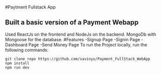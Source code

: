 #Paytment Fullstack App
## Built a basic version of a Payment Webapp
Used ReactJs on the frontend and NodeJs on the backend. MongoDb with Mongoose for the database.
#Features
-Signup Page
-Signin Page
-Dashboard Page
-Send Money Page
To run the Project locally, run the following commands:
```
git clone repo https://github.com/savinyu/Payment_FullStack_WebApp
npm install
npm run dev
```

